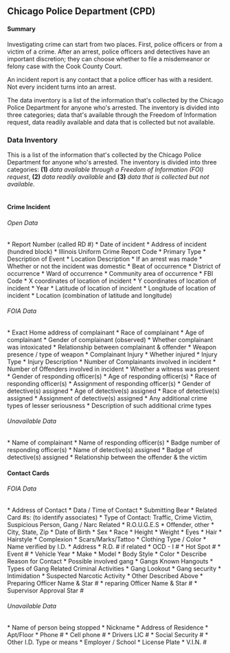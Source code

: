 ## Chicago Police Department (CPD)

#### Summary
Investigating crime can start from two places. First, police officers or from a victim of a crime. After an arrest, police officers and detectives have an important discretion; they can choose whether to file a misdemeanor or felony case with the Cook County Court. 

An incident report is any contact that a police officer has with a resident. Not every incident turns into an arrest. 

The data inventory is a list of the information that's collected by the Chicago Police Department for anyone who's arrested. The inventory is divided into three categories; data that's available through the Freedom of Information request, data readily available and data that is collected but not available.




### Data Inventory

This is a list of the information that's collected by the Chicago Police Department for anyone who's arrested. The inventory is divided into three categories: **(1)** *data available through a Freedom of Information (FOI) request*, **(2)** *data readily available* and **(3)** *data that is collected but not available*. <br><br>

#### Crime Incident
###### Open Data
<div class="expandable">
* Report Number (called RD #)
* Date of incident
* Address of incident (hundred block)
* Illinois Uniform Crime Report Code
* Primary Type
* Description of Event
* Location Description 
* If an arrest was made
* Whether or not the incident was domestic
* Beat of occurrence
* District of occurrence
* Ward of occurrence
* Community area of occurrence
* FBI Code
* X coordinates of location of incident
* Y coordinates of location of incident
* Year
* Latitude of location of incident
* Longitude of location of incident
* Location (combination of latitude and longitude)
</div>

###### FOIA Data
<div class="expandable">
* Exact Home address of complainant
* Race of complainant
* Age of complainant
* Gender of complainant (observed)
* Whether complainant was intoxicated
* Relationship between complainant & offender
* Weapon presence / type of weapon
* Complainant Injury
* Whether injured
* Injury Type
* Injury Description
* Number of Complainants involved in incident
* Number of Offenders involved in incident
* Whether a witness was present
* Gender of responding officer(s)
* Age of responding officer(s)
* Race of responding officer(s)
* Assignment of responding officer(s)
* Gender of detective(s) assigned
* Age of detective(s) assigned
* Race of detective(s) assigned
* Assignment of detective(s) assigned
* Any additional crime types of lesser seriousness
* Description of such additional crime types
</div>

###### Unavailable Data
<div class="expandable">
* Name of complainant
* Name of responding officer(s)
* Badge number of responding officer(s) 
* Name of detective(s) assigned
* Badge of detective(s) assigned
* Relationship between the offender & the victim
</div>

#### Contact Cards
###### FOIA Data
<div class="expandable">
* Address of Contact
* Data / Time of Contact
* Submitting Bear
* Related Card #s: (to identify associates)
* Type of Contact: Traffic, Crime Victim, Suspicious Person, Gang / Narc Related 
* R.O.U.G.E.S
* Offender, other
* City, State, Zip
* Date of Birth
* Sex
* Race
* Height
* Weight
* Eyes
* Hair
* Hairstyle
* Complexion
* Scars/Marks/Tattoo
* Clothing Type / Color
* Name verified by I.D.
* Address
* R.D. # if related
* OCD - I #
* Hot Spot #
* Event #
* Vehicle Year
* Make
* Model
* Body Style
* Color
* Describe Reason for Contact
* Possible involved gang
* Gangs Known Hangouts
* Types of Gang Related Criminal Activities
* Gang Lookout
* Gang security
* Intimidation
* Suspected Narcotic Activity
* Other Described Above
* Preparing Officer Name & Star #
* reparing Officer Name & Star #
* Supervisor Approval Star #  
</div>

###### Unavailable Data
<div class="expandable">
* Name of person being stopped
* Nickname
* Address of Residence
* Apt/Floor
* Phone #
* Cell phone #
* Drivers LIC #
* Social Security #
* Other I.D. Type or means
* Employer / School
* License Plate
* V.I.N. #
</div>